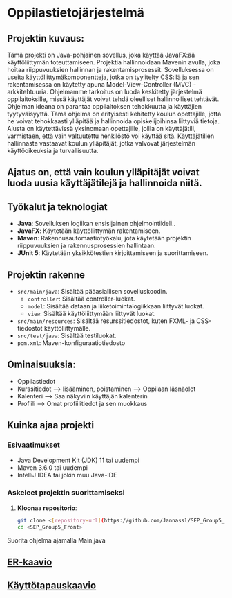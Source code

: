 # Oppilastietojärjestelmä

## Projektin kuvaus:

Tämä projekti on Java-pohjainen sovellus, joka käyttää JavaFX:ää käyttöliittymän toteuttamiseen. Projektia hallinnoidaan Mavenin avulla, joka hoitaa riippuvuuksien hallinnan ja rakentamisprosessit. Sovelluksessa on useita käyttöliittymäkomponentteja, jotka on tyylitelty CSS:llä
ja sen rakentamisessa on käytetty apuna Model-View-Controller (MVC) -arkkitehtuuria. Ohjelmamme tarkoitus on luoda keskitetty järjestelmä oppilaitoksille, missä käyttäjät voivat tehdä oleelliset hallinnolliset tehtävät. Ohjelman ideana on parantaa oppilaitoksen tehokkuutta ja käyttäjien tyytyväisyyttä.
Tämä ohjelma on erityisesti kehitetty koulun opettajille, jotta he voivat tehokkaasti ylläpitää ja hallinnoida opiskelijoihinsa liittyviä tietoja. Alusta on käytettävissä yksinomaan opettajille, joilla on käyttäjätili, varmistaen, että vain valtuutettu henkilöstö voi käyttää sitä. Käyttäjätilien hallinnasta vastaavat koulun ylläpitäjät, jotka valvovat järjestelmän käyttöoikeuksia ja turvallisuutta.

## Ajatus on, että vain koulun ylläpitäjät voivat luoda uusia käyttäjätilejä ja hallinnoida niitä.

## Työkalut ja teknologiat

- **Java**: Sovelluksen logiikan ensisijainen ohjelmointikieli..
- **JavaFX**: Käytetään käyttöliittymän rakentamiseen.
- **Maven**: Rakennusautomaatiotyökalu, jota käytetään projektin riippuvuuksien ja rakennusprosessien hallintaan.
- **JUnit 5**: Käytetään yksikkötestien kirjoittamiseen ja suorittamiseen.

## Projektin rakenne

- `src/main/java`: Sisältää pääasiallisen sovelluskoodin.
    - `controller`: Sisältää controller-luokat.
    - `model`: Sisältää dataan ja liiketoimintalogiikkaan liittyvät luokat.
    - `view`: Sisältää käyttöliittymään liittyvät luokat.
- `src/main/resources`: Sisältää resurssitiedostot, kuten FXML- ja CSS-tiedostot käyttöliittymälle.
- `src/test/java`: Sisältää testiluokat.
- `pom.xml`: Maven-konfiguraatiotiedosto

## Ominaisuuksia:
- Oppilastiedot
- Kurssitiedot --> lisääminen, poistaminen --> Oppilaan läsnäolot
- Kalenteri --> Saa näkyviin käyttäjän kalenterin
- Profiili --> Omat profiilitiedot ja sen muokkaus

## Kuinka ajaa projekti

### Esivaatimukset

- Java Development Kit (JDK) 11 tai uudempi
- Maven 3.6.0 tai uudempi
- IntelliJ IDEA tai jokin muu Java-IDE

### Askeleet projektin suorittamiseksi

1. **Kloonaa repositorio**:
   ```sh
   git clone <[repository-url](https://github.com/Jannassl/SEP_Group5_Front.git)>
   cd <SEP_Group5_Front>

Suorita ohjelma ajamalla Main.java


## [ER-kaavio](https://github.com/Jannassl/SEP_Group5_Front/blob/diagrams/Diagrams/OTPer.png)

## [Käyttötapauskaavio](https://github.com/Jannassl/SEP_Group5_Front/blob/diagrams/Diagrams/OTPcd.png)
